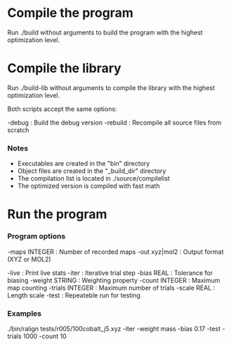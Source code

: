 Compile the program
===================

Run ./build without arguments to build the program with the highest
optimization level.

Compile the library
===================

Run ./build-lib without arguments to compile the library with the highest
optimization level.

Both scripts accept the same options:

-debug : Build the debug version
-rebuild : Recompile all source files from scratch

### Notes

* Executables are created in the "bin" directory
* Object files are created in the "_build_dir" directory
* The compilation list is located in ./source/compilelist
* The optimized version is compiled with fast math

Run the program
===============

### Program options

-maps INTEGER : Number of recorded maps
-out xyz|mol2 : Output format (XYZ or MOL2)

-live : Print live stats
-iter : Iterative trial step
-bias REAL : Tolerance for biasing
-weight STRING : Weighting property
-count INTEGER : Maximum map counting
-trials INTEGER : Maximum number of trials
-scale REAL : Length scale
-test : Repeateble run for testing

### Examples

./bin/ralign tests/r005/100cobalt_j5.xyz -iter -weight mass -bias 0.17 -test -trials 1000 -count 10

